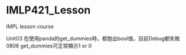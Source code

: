 # IMLP421_Lesson
IMPL lesson course

Unit03 在使用panda的get_dummies時，都跑出bool值，目前Debug都失敗
0806  get_dummies可正常顯示1 or 0
